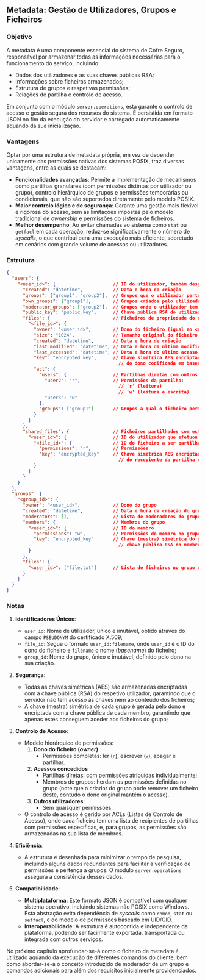 ## Metadata: Gestão de Utilizadores, Grupos e Ficheiros

### Objetivo

A metadata é uma componente essencial do sistema de Cofre Seguro, responsável por
armazenar todas as informações necessárias para o funcionamento do serviço, incluindo:

- Dados dos utilizadores e as suas chaves públicas RSA;
- Informações sobre ficheiros armazenados;
- Estrutura de grupos e respetivas permissões;
- Relações de partilha e controlo de acesso.

Em conjunto com o módulo `server.operations`, esta garante o controlo de
acesso e gestão segura dos recursos do sistema. É persistida em formato JSON
no fim da execução do servidor e carregado automaticamente aquando da sua
inicialização.

### Vantagens

Optar por uma estrutura de metadata própria, em vez de depender unicamente das
permissões nativas dos sistemas POSIX, traz diversas vantagens, entre as quais
se destacam:

- **Funcionalidades avançadas**: Permite a implementação de mecanismos como
    partilhas granulares (com permissões distintas por utilizador ou grupo),
    controlo hierárquico de grupos e permissões temporárias ou condicionais,
    que não são suportados diretamente pelo modelo POSIX.
- **Maior controlo lógico e de segurança**: Garante uma gestão mais flexível e
    rigorosa do acesso, sem as limitações impostas pelo modelo tradicional de
    *ownership* e permissões do sistema de ficheiros.
- **Melhor desempenho**: Ao evitar chamadas ao sistema como `stat` ou `getfacl`
    em cada operação, reduz-se significativamente o número de *syscalls*, o que
    contribui para uma execução mais eficiente, sobretudo em cenários com grande
    volume de acessos ou utilizadores.

### Estrutura

```json
{
  "users": {
    "<user_id>": {                     // ID do utilizador, também desginado por username
      "created": "datetime",           // Data e hora da criação
      "groups": ["group1", "group2"],  // Grupos que o utilizador pertence
      "own_groups": ["group1"],        // Grupos criados pelo utilizador
      "moderator_groups": ["group2"],  // Grupos onde o utilizador tem privilégios de moderador
      "public_key": "public_key",      // Chave pública RSA do utilizador codificada em base64
      "files": {                       // Ficheiros de propriedade do utilizador
        "<file_id>": {
          "owner": "<user_id>",        // Dono do ficheiro (igual ao <user_id> pai)
          "size": "1024",              // Tamanho original do ficheiro em bytes
          "created": "datetime",       // Data e hora de criação
          "last_modified": "datetime", // Data e hora da última modificação
          "last_accessed": "datetime", // Data e hora do último acesso
          "key": "encrypted_key",      // Chave simétrica AES encriptada com a chave pública RSA
                                         // do dono codificada em base64
          "acl": {
            "users": {                 // Partilhas diretas com outros utilizadores
              "user2": "r",            // Permissões da partilha:
                                         // 'r' (leitura)
                                         // 'w' (leitura e escrita)
              "user3": "w"
            },
            "groups": ["group1"]       // Grupos a qual o ficheiro pertence
          }
        }
      },
      "shared_files": {                // Ficheiros partilhados com este utilizador
        "<user_id>": {                 // ID do utilizador que efetuou a partilha
          "<file_id>": {               // ID do ficheiro a ser partilhado
            "permissions": "r",        // Permissões
            "key": "encrypted_key"     // Chave simétrica AES encriptada com a chave pública RSA
                                         // do recepiente da partilha codificada em base64
          }
        }
      }
    }
  },
  "groups": {
    "<group_id>": {
      "owner": "<user_id>",            // Dono do grupo
      "created": "datetime",           // Data e hora da criação do grupo
      "moderators": [],                // Lista de moderadores do grupo
      "members": {                     // Membros do grupo
        "<user_id>": {                 // ID do membro
          "permissions": "w",          // Permissões do membro no grupo
          "key": "encrypted_key"       // Chave (mestra) simétrica do grupo encriptada com a
                                         // chave pública RSA do membro codificada em base64
        }
      },
      "files": {
        "<user_id>": ["file.txt"]      // Lista de ficheiros no grupo do dado membro
      }
    }
  }
}
```

### Notas

1. **Identificadores Únicos**:
    - `user_id`: Nome de utilizador, único e imutável, obtido através do campo
        `PSEUDONYM` do certificado X.509;
    - `file_id`: Segue o formato `user_id:filename`, onde `user_id` é o ID do dono
        do ficheiro e `filename` o nome (*basename*) do ficheiro;
    - `group_id`: Nome do grupo, único e imutável, definido pelo dono na sua criação.

2. **Segurança**:
    - Todas as chaves simétricas (AES) são armazenadas encriptadas com a chave
        pública (RSA) do respetivo utilizador, garantindo que o servidor não tem
        acesso às chaves nem ao conteúdo dos ficheiros;
    - A chave (mestra) simétrica de cada grupo é gerada pelo dono e encriptada
        com a chave pública de cada membro, garantindo que apenas estes
        conseguem aceder aos ficheiros do grupo;

3. **Controlo de Acesso**:
    - Modelo hierárquico de permissões:
        1. **Dono do ficheiro (*owner*)**
            - Permissões completas: ler (`r`), escrever (`w`), apagar e partilhar.
        2. **Acessos concedidos**
            - Partilhas diretas: com permissões atribuídas individualmente;
            - Membros de grupos: herdam as permissões definidas no grupo
                (note que o criador do grupo pode remover um ficheiro deste,
                contudo o dono original mantém o acesso).
        3. **Outros utilizadores**:
            - Sem quaisquer permissões.
    - O controlo de acesso é gerido por ACLs (Listas de Controlo de Acesso),
        onde cada ficheiro tem uma lista de recipientes de partilhas com permissões
        específicas, e, para grupos, as permissões são armazenadas na sua lista
        de membros.

4. **Eficiência**:
    - A estrutura é desenhada para minimizar o tempo de pesquisa, incluindo alguns
        dados redundantes para facilitar a verificação de permissões e pertença
        a grupos. O módulo `server.operations` assegura a consistência desses dados.

5. **Compatibilidade**:
    - **Multiplataforma**: Este formato JSON é compatível com qualquer sistema
        operativo, incluindo sistemas não POSIX como Windows. Esta abstração
        evita dependência de *syscalls* como `chmod`, `stat` ou `setfacl`, e do
        modelo de permissões baseado em UID/GID.
    - **Interoperabilidade**: A estrutura é autocontida e independente da plataforma,
        podendo ser facilmente exportada, transportada ou integrada com outros serviços.

No próximo capítulo aprofundar-se-á como o ficheiro de metadata é utilizado
aquando da execução de diferentes comandos do cliente, bem como abordar-se-á
o conceito introduzido de moderador de um grupo e comandos adicionais para além
dos requisitos inicialmente providenciados.
